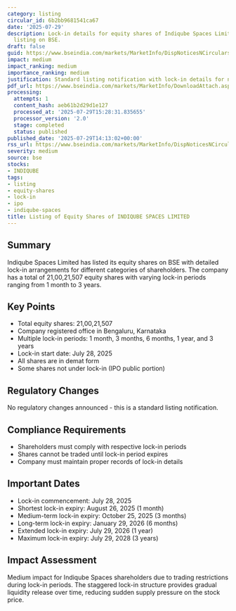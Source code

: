 ```yaml
---
category: listing
circular_id: 6b2bb9681541ca67
date: '2025-07-29'
description: Lock-in details for equity shares of Indiqube Spaces Limited following
  listing on BSE.
draft: false
guid: https://www.bseindia.com/markets/MarketInfo/DispNoticesNCirculars.aspx?Noticeid={520DE3DD-4472-41D6-84C9-934898EB0437}&noticeno=20250729-53&dt=07/29/2025&icount=53&totcount=66&flag=0
impact: medium
impact_ranking: medium
importance_ranking: medium
justification: Standard listing notification with lock-in details for new IPO listing
pdf_url: https://www.bseindia.com/markets/MarketInfo/DownloadAttach.aspx?id=20250729-53&attachedId=89605774-d002-4ee3-825e-1b509faf90a4
processing:
  attempts: 1
  content_hash: aeb61b2d29d1e127
  processed_at: '2025-07-29T15:28:31.835655'
  processor_version: '2.0'
  stage: completed
  status: published
published_date: '2025-07-29T14:13:02+00:00'
rss_url: https://www.bseindia.com/markets/MarketInfo/DispNoticesNCirculars.aspx?Noticeid={520DE3DD-4472-41D6-84C9-934898EB0437}&noticeno=20250729-53&dt=07/29/2025&icount=53&totcount=66&flag=0
severity: medium
source: bse
stocks:
- INDIQUBE
tags:
- listing
- equity-shares
- lock-in
- ipo
- indiqube-spaces
title: Listing of Equity Shares of INDIQUBE SPACES LIMITED
---
```


## Summary

Indiqube Spaces Limited has listed its equity shares on BSE with detailed lock-in arrangements for different categories of shareholders. The company has a total of 21,00,21,507 equity shares with varying lock-in periods ranging from 1 month to 3 years.

## Key Points

- Total equity shares: 21,00,21,507
- Company registered office in Bengaluru, Karnataka
- Multiple lock-in periods: 1 month, 3 months, 6 months, 1 year, and 3 years
- Lock-in start date: July 28, 2025
- All shares are in demat form
- Some shares not under lock-in (IPO public portion)

## Regulatory Changes

No regulatory changes announced - this is a standard listing notification.

## Compliance Requirements

- Shareholders must comply with respective lock-in periods
- Shares cannot be traded until lock-in period expires
- Company must maintain proper records of lock-in details

## Important Dates

- Lock-in commencement: July 28, 2025
- Shortest lock-in expiry: August 26, 2025 (1 month)
- Medium-term lock-in expiry: October 25, 2025 (3 months)
- Long-term lock-in expiry: January 29, 2026 (6 months)
- Extended lock-in expiry: July 29, 2026 (1 year)
- Maximum lock-in expiry: July 29, 2028 (3 years)

## Impact Assessment

Medium impact for Indiqube Spaces shareholders due to trading restrictions during lock-in periods. The staggered lock-in structure provides gradual liquidity release over time, reducing sudden supply pressure on the stock price.